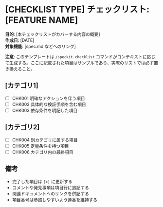 # [CHECKLIST TYPE] チェックリスト: [FEATURE NAME]

**目的**: [本チェックリストがカバーする内容の概要]  
**作成日**: [DATE]  
**対象機能**: [spec.md などへのリンク]

**注意**: このテンプレートは `/speckit.checklist` コマンドがコンテキストに応じて生成する。ここに記載された項目はサンプルであり、実際のリストでは必ず置き換えること。

## [カテゴリ1]

- [ ] CHK001 明確なアクションを伴う項目
- [ ] CHK002 具体的な検証手順を含む項目
- [ ] CHK003 依存条件を明記した項目

## [カテゴリ2]

- [ ] CHK004 別カテゴリに属する項目
- [ ] CHK005 定量条件を持つ項目
- [ ] CHK006 カテゴリ内の最終項目

## 備考

- 完了した項目は `[x]` に更新する  
- コメントや発見事項は項目行に追記する  
- 関連ドキュメントへのリンクを併記する  
- 項目番号は参照しやすいよう連番を維持する

